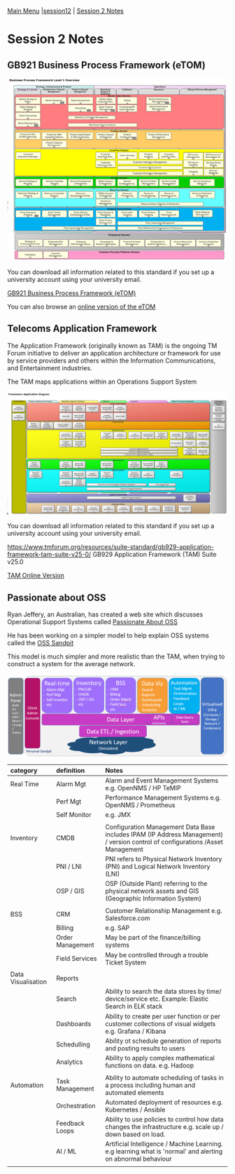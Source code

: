 [Main Menu](../../../sessions/README.md) |[session12](../../session12/) | [Session 2 Notes](../docs/sessionNotes.md)

# Session 2 Notes

## GB921 Business Process Framework (eTOM)

![alt text](../docs/images/etomlevel1.png "Figure etomlevel1.png")

You can download all information related to this standard if you set up a university account using your university email.

[GB921 Business Process Framework (eTOM)](https://www.tmforum.org/resources/suite/gb921-business-process-framework-etom-suite-v25-0/)

You can also browse an [online version of the eTOM](http://www.ilsa.kz/etom/main/diagramac379ad6e0054204b29009c3d82ff997.htm)

## Telecoms Application Framework

The Application Framework (originally known as TAM) is the ongoing TM Forum initiative to deliver an application architecture or framework for use by service providers and others within the Information Communications, and Entertainment industries.

The TAM maps applications within an Operations Support System

![alt text](../docs/images/TAMFamework.png "Figure TAMFamework.png")

You can download all information related to this standard if you set up a university account using your university email.

https://www.tmforum.org/resources/suite-standard/gb929-application-framework-tam-suite-v25-0/   GB929 Application Framework (TAM) Suite v25.0

[TAM Online Version](http://www.ilsa.kz/etom/main/diagram212bd3bc1d9811db9063000802da1ce2.htm)


## Passionate about OSS

Ryan Jeffery, an Australian, has created a web site which discusses Operational Support Systems called [Passionate About OSS](https://passionateaboutoss.com/)

He has been working on a simpler model to help explain OSS systems called the [OSS Sandpit](https://passionateaboutoss.com/building-a-personal-oss-sandpit/)

This model is much simpler and more realistic than the TAM, when trying to construct a system for the average network.

![alt text](../docs/images/OSS_Sandpit_Prototype_Model.png "Figure OSS_Sandpit_Prototype_Model.png")

| category   | definition | Notes |
|:-----------|:-----------|:------|
| Real Time  |Alarm Mgt   | Alarm and Event Management Systems e.g. OpenNMS / HP TeMIP   |
|            |Perf Mgt   |  Performance Management Systems e.g. OpenNMS / Prometheus     |
|            |Self Monitor  | e.g. JMX    |
|            |               |                   |
| Inventory  |CMDB   |  Configuration Management Data Base includes IPAM (IP Address Management) / version control of configurations /Asset Management   |
|            |PNI / LNI   | PNI refers to Physical Network Inventory (PNI) and Logical Network Inventory (LNI)  |
|            |OSP / GIS | OSP (Outside Plant) referring to the physical network assets and GIS (Geographic Information System) |
|            |               |                   |
| BSS        |CRM   | Customer Relationship Management e.g. Salesforce.com |
|            |Billing   |  e.g. SAP           |
|            |Order Management  |  May be part of the finance/billing systems           |
|            |Field Services   |  May be controlled through a trouble Ticket System     |
|            |               |                   |
|Data Visualisation |Reports   |     |
|            |Search | Ability to search the data stores by time/ device/service etc. Example: Elastic Search in ELK stack    |
|            |Dashboards  |  Ability to create per user function or per customer collections of visual widgets e.g. Grafana / Kibana  |
|            |Schedulling | Ability ot schedule generation of reports and posting results to users |
|            |Analytics   | Ability to apply complex mathematical functions on data. e.g. Hadoop   |
|            |               |                   |
| Automation |Task Management   |  Ability to automate scheduling of tasks in a process including human and automated elements |
|            |Orchestration   | Automated deployment of resources e.g. Kubernetes / Ansible  |
|            |Feedback Loops  | Ability to use policies to control how data changes the infrastructure e.g. scale up / down based on load. |
|            | AI / ML |Artificial Intelligence / Machine Learning. e.g learning what is 'normal' and alerting on abnormal behaviour |
|            |               |                   |

